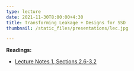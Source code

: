 ```yaml
---
type: lecture
date: 2021-11-30T8:00:00+4:30
title: Transforming Leakage + Designs for SSD 
thumbnail: /static_files/presentations/lec.jpg

---
```

**Readings:**
- [Lecture Notes 1, Sections 2.6-3.2](http://cs.gmu.edu/~evgenios/teaching/cs600/automata.pdf)
